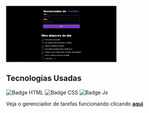 <img src="https://github.com/Lairton-G/Task-manager/blob/main/CapturaTaskMananger.PNG?raw=true" width="60%">

<h2> Tecnologias Usadas </h2>

![Badge HTML](https://img.shields.io/badge/HTML5-000?style=for-the-badge&logo=html5&logoColor=white) 
![Badge CSS](https://img.shields.io/badge/CSS3-000?style=for-the-badge&logo=css3&logoColor=white) 
![Badge Js](https://img.shields.io/badge/JAVASCRIPT-000?style=for-the-badge&logo=JavaScript&logoColor=white) 

Veja o gerenciador de tarefas funcionando clicando **[aqui](https://lairton-g.github.io/Task-manager/)**
